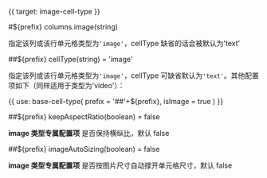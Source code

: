 {{ target: image-cell-type }}

#${prefix} columns.image(string)

指定该列或该行单元格类型为`'image'`，cellType 缺省的话会被默认为'text'

##${prefix} cellType(string) = 'image'

指定该列或该行单元格类型为`'image'`，cellType 可缺省默认为`'text'`。其他配置项如下（同样适用于类型为'video'）：

{{ use: base-cell-type(
    prefix = '##'+${prefix},
    isImage = true
) }}

##${prefix} keepAspectRatio(boolean) = false

**image 类型专属配置项** 是否保持横纵比，默认 false

##${prefix} imageAutoSizing(boolean) = false

**image 类型专属配置项** 是否按图片尺寸自动撑开单元格尺寸，默认 false
